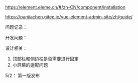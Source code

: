 
https://element.eleme.cn/#/zh-CN/component/installation

https://panjiachen.gitee.io/vue-element-admin-site/zh/guide/

问题记录：

开发问题：



设计相关： 
 
 1. 顶部栏和侧边栏是否需要进行固定
 2. 小屏幕的适配问题


5/2： 第一版发布